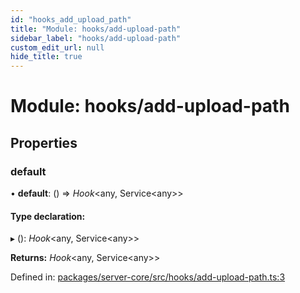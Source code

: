 ```yaml
---
id: "hooks_add_upload_path"
title: "Module: hooks/add-upload-path"
sidebar_label: "hooks/add-upload-path"
custom_edit_url: null
hide_title: true
---
```


# Module: hooks/add-upload-path

## Properties

### default

• **default**: () => *Hook*<any, Service<any\>\>

#### Type declaration:

▸ (): *Hook*<any, Service<any\>\>

**Returns:** *Hook*<any, Service<any\>\>

Defined in: [packages/server-core/src/hooks/add-upload-path.ts:3](https://github.com/xr3ngine/xr3ngine/blob/65dfcf39a/packages/server-core/src/hooks/add-upload-path.ts#L3)
